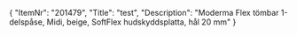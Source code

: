 {
  "ItemNr": "201479",
  "Title": "test",
  "Description": "Moderma Flex tömbar 1-delspåse, Midi, beige, SoftFlex hudskyddsplatta, hål 20 mm"
}